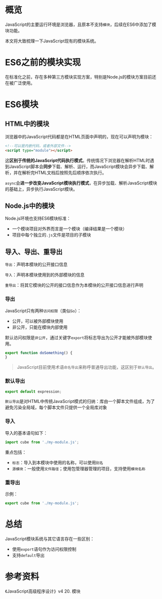 # 概览

JavaScript的主要运行环境是浏览器，且原本不支持`模块`，后续在ES6中添加了模块功能。

本文将大致梳理一下JavaScript现有的模块系统。
# ES6之前的模块实现

在标准化之前，存在多种第三方模块实现方案，特别是Node.js的模块方案目前还在被广泛使用。

# ES6模块

## HTML中的模块

浏览器中的JavaScript代码都是在HTML页面中声明的，现在可以声明为模块：

```html
<!--可以是内嵌代码，或者外部文件-->
<script type="module"></script>
```

这**区别于传统的JavaScript代码执行模式**。传统情况下浏览器在解析HTML时遇到JavaScript脚本会**同步**下载、解析、运行，而JavaScript模块会异步下载、解析，并在解析完HTML文档后按照先后顺序依次执行。

`async`会**进一步改变JavaScript模块执行模式**，在异步加载、解析JavaScript模块的基础上，异步执行JavaScript模块。

## Node.js中的模块

Node.js环境也支持ES6模块标准：

- 一个模块项目对外界而言是一个模块（编译结果是一个模块）
- 项目中每个独立的`.js`文件是项目的子模块

## 导入、导出、重导出

`导出`：声明本模块的公开接口信息

`导入`：声明本模块使用到的外部模块的信息

`重导出`：将其它模块的公开的接口信息作为本模块的公开接口信息进行声明

### 导出

JavaScript只有两种`访问权限`（类似`Go`）：

- 公开，可以被外部模块使用
- 非公开，只能在模块内部使用

默认访问权限是`非公开`，通过关键字`export`将标志导出为公开才能被外部模块使用。

```javascript
export function doSomething() {
}
```

> JavaScript目前使用术语`命名导出`来称呼普通导出功能，这区别于`默认导出`。

### 默认导出

```js
export default expression;
```

`默认导出`是对HTML中传统JavaScript模式的归纳：库由一个脚本文件组成，为了避免污染全局域，每个脚本文件只提供一个全局库对象

### 导入

导入的基本语句如下：

```javascript
import cube from './my-module.js';
```

重点包括：

- `标志`：导入到本模块中使用的名称，可以使用`别名`
- `源模块`：一般使用`文件路径`；使用包管理器管理的项目，支持使用`模块名称`

### 重导出

示例：

```javascript
export cube from './my-module.js';
```

# 总结

JavaScript模块系统与其它语言存在一些区别：

- 使用`export`语句作为访问权限控制
- 支持`default`导出

# 参考资料

《JavaScript高级程序设计》v4 20. 模块
